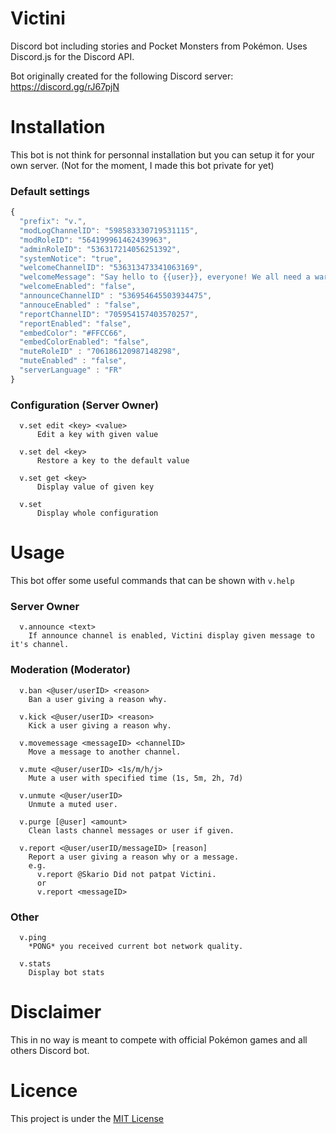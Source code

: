# Victini
Discord bot including stories and Pocket Monsters from Pokémon. Uses Discord.js for the Discord API.

Bot originally created for the following Discord server: https://discord.gg/rJ67pjN

# Installation
This bot is not think for personnal installation but you can setup it for your own server. (Not for the moment, I made this bot private for yet)

### Default settings
```js
{
  "prefix": "v.",
  "modLogChannelID": "598583330719531115",
  "modRoleID": "564199961462439963",
  "adminRoleID": "536317214056251392",
  "systemNotice": "true",
  "welcomeChannelID": "536313473341063169",
  "welcomeMessage": "Say hello to {{user}}, everyone! We all need a warm welcome sometimes :D",
  "welcomeEnabled": "false",
  "announceChannelID" : "536954645503934475",
  "annouceEnabled" : "false",
  "reportChannelID": "705954157403570257",
  "reportEnabled": "false",
  "embedColor": "#FFCC66",
  "embedColorEnabled": "false",
  "muteRoleID" : "706186120987148298",
  "muteEnabled" : "false",
  "serverLanguage" : "FR"
}
```
### Configuration (Server Owner)
```
  v.set edit <key> <value>
      Edit a key with given value

  v.set del <key>
      Restore a key to the default value

  v.set get <key>
      Display value of given key

  v.set
      Display whole configuration
```

# Usage
This bot offer some useful commands that can be shown with
`v.help`

### Server Owner
```
  v.announce <text>
    If announce channel is enabled, Victini display given message to it's channel.
```
### Moderation (Moderator)
```
  v.ban <@user/userID> <reason>
    Ban a user giving a reason why.
  
  v.kick <@user/userID> <reason>
    Kick a user giving a reason why.
    
  v.movemessage <messageID> <channelID>
    Move a message to another channel.
    
  v.mute <@user/userID> <1s/m/h/j>
    Mute a user with specified time (1s, 5m, 2h, 7d)
    
  v.unmute <@user/userID>
    Unmute a muted user.
    
  v.purge [@user] <amount>
    Clean lasts channel messages or user if given.
  
  v.report <@user/userID/messageID> [reason]
    Report a user giving a reason why or a message.
    e.g.
      v.report @Skario Did not patpat Victini.
      or
      v.report <messageID>
```
### Other
```
  v.ping
    *PONG* you received current bot network quality.
  
  v.stats
    Display bot stats
```

# Disclaimer
This in no way is meant to compete with official Pokémon games and all others Discord bot.

# Licence
This project is under the [MIT License](https://github.com/Skario37/Victini-Bot/blob/master/LICENSE)
